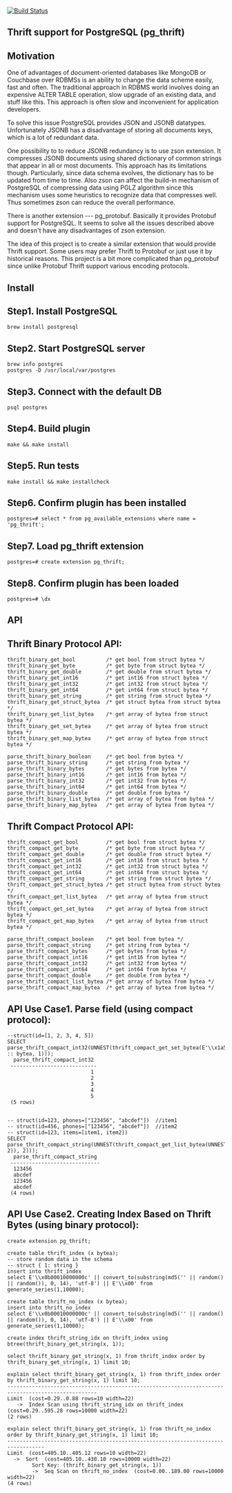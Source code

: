 [![Build Status](https://travis-ci.org/charles-cui/pg_thrift.svg?branch=master)](https://travis-ci.org/charles-cui/pg_thrift)

## Thrift support for PostgreSQL (pg\_thrift)
## Motivation
One of advantages of document-oriented databases like MongoDB or Couchbase over RDBMSs is an ability to change the data scheme easily, fast and often. The traditional approach in RDBMS world involves doing an expensive ALTER TABLE operation, slow upgrade of an existing data, and stuff like this. This approach is often slow and inconvenient for application developers.

To solve this issue PostgreSQL provides JSON and JSONB datatypes. Unfortunately JSONB has a disadvantage of storing all documents keys, which is a lot of redundant data.

One possibility to to reduce JSONB redundancy is to use zson extension. It compresses JSONB documents using shared dictionary of common strings that appear in all or most documents. This approach has its limitations though. Particularly, since data schema evolves, the dictionary has to be updated from time to time. Also zson can affect the build-in mechanism of PostgreSQL of compressing data using PGLZ algorithm since this mechanism uses some heuristics to recognize data that compresses well. Thus sometimes zson can reduce the overall performance.

There is another extension --- pg_protobuf. Basically it provides Protobuf support for PostgreSQL. It seems to solve all the issues described above and doesn't have any disadvantages of zson extension.

The idea of this project is to create a similar extension that would provide Thrift support. Some users may prefer Thrift to Protobuf or just use it by historical reasons. This project is a bit more complicated than pg_protobuf since unlike Protobuf Thrift support various encoding protocols.

## Install
## Step1. Install PostgreSQL
```
brew install postgresql
```

## Step2. Start PostgreSQL server
```
brew info postgres
postgres -D /usr/local/var/postgres
```

## Step3. Connect with the default DB
```
psql postgres
```

## Step4. Build plugin
```
make && make install
```

## Step5. Run tests
```
make install && make installcheck
```

## Step6. Confirm plugin has been installed
```
postgres=# select * from pg_available_extensions where name = 'pg_thrift';
```

## Step7. Load pg_thrift extension
```
postgres=# create extension pg_thrift;
```

## Step8. Confirm plugin has been loaded
```
postgres=# \dx
```


## API
## Thrift Binary Protocol API:
```
thrift_binary_get_bool          /* get bool from struct bytea */
thrift_binary_get_byte          /* get byte from struct bytea */
thrift_binary_get_double        /* get double from struct bytea */
thrift_binary_get_int16         /* get int16 from struct bytea */
thrift_binary_get_int32         /* get int32 from struct bytea */
thrift_binary_get_int64         /* get int64 from struct bytea */
thrift_binary_get_string        /* get string from struct bytea */
thrift_binary_get_struct_bytea  /* get struct bytea from struct bytea */
thrift_binary_get_list_bytea    /* get array of bytea from struct bytea */
thrift_binary_get_set_bytea     /* get array of bytea from struct bytea */
thrift_binary_get_map_bytea     /* get array of bytea from struct bytea */

parse_thrift_binary_boolean     /* get bool from bytea */
parse_thrift_binary_string      /* get string from bytea */
parse_thrift_binary_bytes       /* get bytes from bytea */
parse_thrift_binary_int16       /* get int16 from bytea */
parse_thrift_binary_int32       /* get int32 from bytea */
parse_thrift_binary_int64       /* get int64 from bytea */
parse_thrift_binary_double      /* get double from bytea */
parse_thrift_binary_list_bytea  /* get array of bytea from bytea */
parse_thrift_binary_map_bytea   /* get array of bytea from bytea */
```

## Thrift Compact Protocol API:
```
thrift_compact_get_bool         /* get bool from struct bytea */
thrift_compact_get_byte         /* get byte from struct bytea */
thrift_compact_get_double       /* get double from struct bytea */
thrift_compact_get_int16        /* get int16 from struct bytea */
thrift_compact_get_int32        /* get int32 from struct bytea */
thrift_compact_get_int64        /* get int64 from struct bytea */
thrift_compact_get_string       /* get string from struct bytea */
thrift_compact_get_struct_bytea /* get struct bytea from struct bytea */
thrift_compact_get_list_bytea   /* get array of bytea from struct bytea */
thrift_compact_get_set_bytea    /* get array of bytea from struct bytea */
thrift_compact_get_map_bytea    /* get array of bytea from struct bytea */

parse_thrift_compact_boolean    /* get bool from bytea */
parse_thrift_compact_string     /* get string from bytea */
parse_thrift_compact_bytes      /* get bytes from bytea */
parse_thrift_compact_int16      /* get int16 from bytea */
parse_thrift_compact_int32      /* get int32 from bytea */
parse_thrift_compact_int64      /* get int64 from bytea */
parse_thrift_compact_double     /* get double from bytea */
parse_thrift_compact_list_bytea /* get array of bytea from bytea */
parse_thrift_compact_map_bytea  /* get array of bytea from bytea */
```

## API Use Case1. Parse field (using compact protocol):
```
--struct(id=[1, 2, 3, 4, 5])
SELECT parse_thrift_compact_int32(UNNEST(thrift_compact_get_set_bytea(E'\\x1a58020406080a00' :: bytea, 1)));
  parse_thrift_compact_int32
 ----------------------------
                           1
                           2
                           3
                           4
                           5
 (5 rows)


-- struct(id=123, phones=["123456", "abcdef"])  //item1
-- struct(id=456, phones=["123456", "abcdef"])  //item2
-- struct(id=123, items=[item1, item2])
SELECT parse_thrift_compact_string(UNNEST(thrift_compact_get_list_bytea(UNNEST(thrift_compact_get_list_bytea(E'\\x15f601192c15f601192b0c3132333435360c61626364656600159007192b0c3132333435360c6162636465660000', 2)), 2)));
  parse_thrift_compact_string
 -----------------------------
  123456
  abcdef
  123456
  abcdef
 (4 rows)
```

## API Use Case2. Creating Index Based on Thrift Bytes (using binary protocol):
```
create extension pg_thrift;

create table thrift_index (x bytea);
-- store random data in the schema
-- struct { 1: string }
insert into thrift_index
select E'\\x0b00010000000c' || convert_to(substring(md5('' || random() || random()), 0, 14), 'utf-8') || E'\\x00' from generate_series(1,10000);

create table thrift_no_index (x bytea);
insert into thrift_no_index
select E'\\x0b00010000000c' || convert_to(substring(md5('' || random() || random()), 0, 14), 'utf-8') || E'\\x00' from generate_series(1,10000);

create index thrift_string_idx on thrift_index using btree(thrift_binary_get_string(x, 1));

select thrift_binary_get_string(x, 1) from thrift_index order by thrift_binary_get_string(x, 1) limit 10;

explain select thrift_binary_get_string(x, 1) from thrift_index order by thrift_binary_get_string(x, 1) limit 10;
---------------------------------------------------------------------------------------------------
Limit  (cost=0.29..0.88 rows=10 width=22)
   ->  Index Scan using thrift_string_idx on thrift_index  (cost=0.29..595.28 rows=10000 width=22)
(2 rows)

explain select thrift_binary_get_string(x, 1) from thrift_no_index order by thrift_binary_get_string(x, 1) limit 10;
----------------------------------------------------------------------------------
Limit  (cost=405.10..405.12 rows=10 width=22)
  ->  Sort  (cost=405.10..430.10 rows=10000 width=22)
        Sort Key: (thrift_binary_get_string(x, 1))
        ->  Seq Scan on thrift_no_index  (cost=0.00..189.00 rows=10000 width=22)
(4 rows)
```
